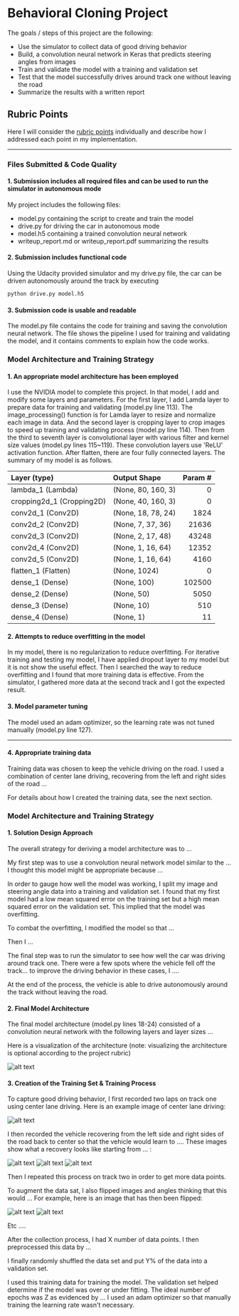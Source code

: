 # **Behavioral Cloning Project**

The goals / steps of this project are the following:
* Use the simulator to collect data of good driving behavior
* Build, a convolution neural network in Keras that predicts steering angles from images
* Train and validate the model with a training and validation set
* Test that the model successfully drives around track one without leaving the road
* Summarize the results with a written report


[//]: # (Image References)

[image1]: ./examples/placeholder.png "Model Visualization"
[image2]: ./examples/placeholder.png "Grayscaling"
[image3]: ./examples/placeholder_small.png "Recovery Image"
[image4]: ./examples/placeholder_small.png "Recovery Image"
[image5]: ./examples/placeholder_small.png "Recovery Image"
[image6]: ./examples/placeholder_small.png "Normal Image"
[image7]: ./examples/placeholder_small.png "Flipped Image"

## Rubric Points
Here I will consider the [rubric points](https://review.udacity.com/#!/rubrics/432/view) individually and describe how I addressed each point in my implementation.  

---
### Files Submitted & Code Quality

#### 1. Submission includes all required files and can be used to run the simulator in autonomous mode

My project includes the following files:
* model.py containing the script to create and train the model
* drive.py for driving the car in autonomous mode
* model.h5 containing a trained convolution neural network 
* writeup_report.md or writeup_report.pdf summarizing the results

#### 2. Submission includes functional code
Using the Udacity provided simulator and my drive.py file, the car can be driven autonomously around the track by executing 
```sh
python drive.py model.h5
```

#### 3. Submission code is usable and readable

The model.py file contains the code for training and saving the convolution neural network. The file shows the pipeline I used for training and validating the model, and it contains comments to explain how the code works.

### Model Architecture and Training Strategy

#### 1. An appropriate model architecture has been employed

I use the NVIDIA model to complete this project. In that model, I add and modify some layers and parameters.
For the first layer, I add Lamda layer to prepare data for training and validating (model.py line 113).
The image_processing() function is for Lamda layer to resize and normalize each image in data.
And the second layer is cropping layer to crop images to speed up training and validating process (model.py line 114).
Then from the third to seventh layer is convolutional layer with various filter and kernel size values (model.py lines 115~119).
These convolution layers use 'ReLU' activation function.
After flatten, there are four fully connected layers.
The summary of my model is as follows.


|Layer (type)            |      Output Shape        |     Param #   |
|:----------------       |:--------------------     | ------------: |
|lambda_1 (Lambda)       |     (None, 80, 160, 3)   |     0         |
|cropping2d_1 (Cropping2D) |   (None, 40, 160, 3)   |     0         |
|conv2d_1 (Conv2D)       |     (None, 18, 78, 24)   |     1824      |
|conv2d_2 (Conv2D)       |     (None, 7, 37, 36)    |     21636     |
|conv2d_3 (Conv2D)       |     (None, 2, 17, 48)    |     43248     |
|conv2d_4 (Conv2D)       |     (None, 1, 16, 64)    |     12352     |
|conv2d_5 (Conv2D)       |     (None, 1, 16, 64)    |     4160      |
|flatten_1 (Flatten)     |     (None, 1024)         |     0         |
|dense_1 (Dense)         |     (None, 100)          |     102500    |
|dense_2 (Dense)         |     (None, 50)           |     5050      |
|dense_3 (Dense)         |     (None, 10)           |     510       |
|dense_4 (Dense)         |     (None, 1)            |     11        |


#### 2. Attempts to reduce overfitting in the model

In my model, there is no regularization to reduce overfitting. For iterative training and testing my model, I have applied dropout layer to my model but it is not show the useful effect. Then I searched the way to reduce overfitting and I found that more training data is effective. From the simulator, I gathered more data at the second track and I got the expected result.

#### 3. Model parameter tuning

The model used an adam optimizer, so the learning rate was not tuned manually (model.py line 127).

----------------
#### 4. Appropriate training data

Training data was chosen to keep the vehicle driving on the road. I used a combination of center lane driving, recovering from the left and right sides of the road ... 

For details about how I created the training data, see the next section. 

### Model Architecture and Training Strategy

#### 1. Solution Design Approach

The overall strategy for deriving a model architecture was to ...

My first step was to use a convolution neural network model similar to the ... I thought this model might be appropriate because ...

In order to gauge how well the model was working, I split my image and steering angle data into a training and validation set. I found that my first model had a low mean squared error on the training set but a high mean squared error on the validation set. This implied that the model was overfitting. 

To combat the overfitting, I modified the model so that ...

Then I ... 

The final step was to run the simulator to see how well the car was driving around track one. There were a few spots where the vehicle fell off the track... to improve the driving behavior in these cases, I ....

At the end of the process, the vehicle is able to drive autonomously around the track without leaving the road.

#### 2. Final Model Architecture

The final model architecture (model.py lines 18-24) consisted of a convolution neural network with the following layers and layer sizes ...

Here is a visualization of the architecture (note: visualizing the architecture is optional according to the project rubric)

![alt text][image1]

#### 3. Creation of the Training Set & Training Process

To capture good driving behavior, I first recorded two laps on track one using center lane driving. Here is an example image of center lane driving:

![alt text][image2]

I then recorded the vehicle recovering from the left side and right sides of the road back to center so that the vehicle would learn to .... These images show what a recovery looks like starting from ... :

![alt text][image3]
![alt text][image4]
![alt text][image5]

Then I repeated this process on track two in order to get more data points.

To augment the data sat, I also flipped images and angles thinking that this would ... For example, here is an image that has then been flipped:

![alt text][image6]
![alt text][image7]

Etc ....

After the collection process, I had X number of data points. I then preprocessed this data by ...


I finally randomly shuffled the data set and put Y% of the data into a validation set. 

I used this training data for training the model. The validation set helped determine if the model was over or under fitting. The ideal number of epochs was Z as evidenced by ... I used an adam optimizer so that manually training the learning rate wasn't necessary.
